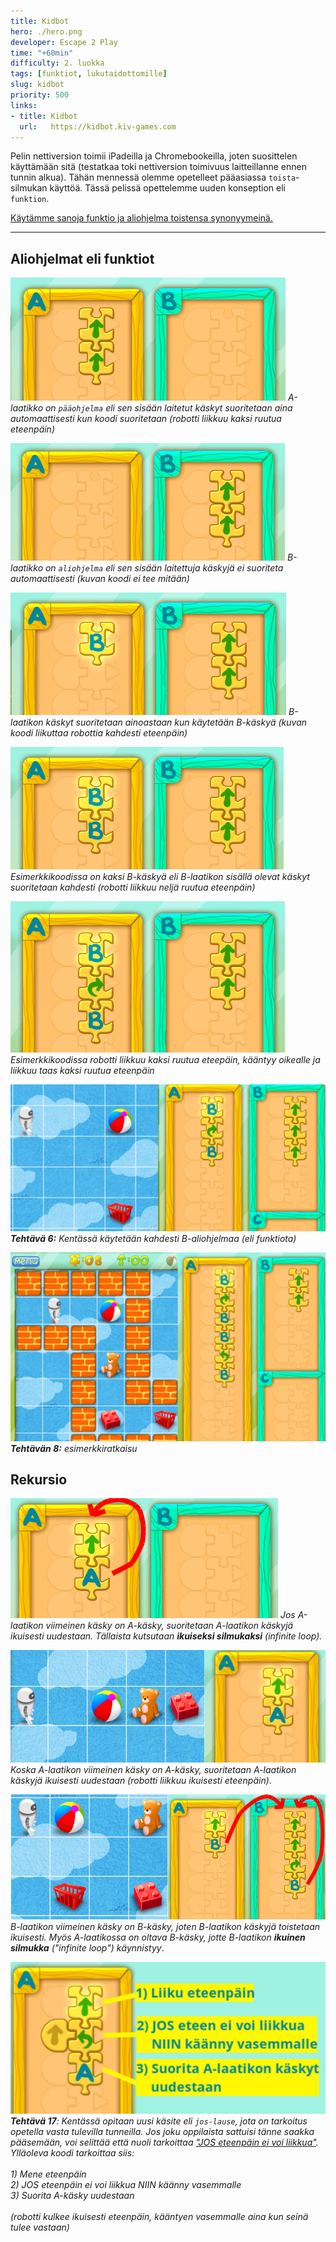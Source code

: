 ```yaml
---
title: Kidbot
hero: ./hero.png
developer: Escape 2 Play
time: "+60min"
difficulty: 2. luokka
tags: [funktiot, lukutaidottomille]
slug: kidbot
priority: 500
links:
- title: Kidbot
  url:   https://kidbot.kiv-games.com
---
```


<!--
- title: iPad/iPhone (maksullinen)
  url:   https://apps.apple.com/us/app.-start/id1090682359
-->

Pelin nettiversion toimii iPadeilla ja Chromebookeilla, joten suosittelen käyttämään sitä (testatkaa toki nettiversion toimivuus laitteillanne ennen tunnin alkua). Tähän mennessä olemme opetelleet pääasiassa `toista`-silmukan käyttöä. Tässä pelissä opettelemme uuden konseption eli `funktion`.

<u>Käytämme sanoja funktio ja aliohjelma toistensa synonyymeinä.</u>

---

## Aliohjelmat eli funktiot

![](./paaohjelma.png)
*A-laatikko on `pääohjelma` eli sen sisään laitetut käskyt suoritetaan aina automaattisesti kun koodi suoritetaan (robotti liikkuu kaksi ruutua eteenpäin)*

![](./aliohjelma.png)
*B-laatikko on `aliohjelma` eli sen sisään laitettuja käskyjä ei suoriteta automaattisesti (kuvan koodi ei tee mitään)*

![](./aliohjelmakutsu.png)
*B-laatikon käskyt suoritetaan ainoastaan kun käytetään B-käskyä (kuvan koodi liikuttaa robottia kahdesti eteenpäin)*

![](./aliohjelmakutsu2.png)
*Esimerkkikoodissa on kaksi B-käskyä eli B-laatikon sisällä olevat käskyt suoritetaan kahdesti (robotti liikkuu neljä ruutua eteenpäin)*

![](./eteen_kaanny_eteen.png)
*Esimerkkikoodissa robotti liikkuu kaksi ruutua eteepäin, kääntyy oikealle ja liikkuu taas kaksi ruutua eteenpäin*

![](./funktio.png)
***Tehtävä 6:** Kentässä käytetään kahdesti B-aliohjelmaa (eli funktiota)*

![](./funktio2.png)
***Tehtävän 8:** esimerkkiratkaisu*

## Rekursio
![](./rekursio.png)
*Jos A-laatikon viimeinen käsky on A-käsky, suoritetaan A-laatikon käskyjä ikuisesti uudestaan. Tällaista kutsutaan **ikuiseksi silmukaksi** *(infinite loop)*.*

![](./rekursiokentta.jpg)
*Koska A-laatikon viimeinen käsky on A-käsky, suoritetaan A-laatikon käskyjä ikuisesti uudestaan (robotti liikkuu ikuisesti eteenpäin)*.

![](./rekursiokentta2.png)
*B-laatikon viimeinen käsky on B-käsky, joten B-laatikon käskyjä toistetaan ikuisesti. Myös A-laatikossa on oltava B-käsky, jotte B-laatikon **ikuinen silmukka** *("infinite loop")* käynnistyy*.

![](./jos-lause.png)
***Tehtävä 17**: Kentässä opitaan uusi käsite eli `jos-lause`, jota on tarkoitus opetella vasta tulevilla tunneilla. Jos joku oppilaista sattuisi tänne saakka pääsemään, voi selittää että nuoli tarkoittaa <u>"JOS eteenpäin ei voi liikkua"</u>. Ylläoleva koodi tarkoittaa siis: </br></br> 1) Mene eteenpäin </br> 2) JOS eteenpäin ei voi liikkua NIIN käänny vasemmalle </br> 3) Suorita A-käsky uudestaan </br></br> (robotti kulkee ikuisesti eteenpäin, kääntyen vasemmalle aina kun seinä tulee vastaan)*


<!--
> **Funktion määritelmä**
>
> Tässä pelissä laatikot ovat aliohjelman (eli funktion) määritelmiä. Niiden sisälle laitetut määrittämät mitä tapahtuu kun esim. A-käskyä käytetään.
>
> A-laatikko on `funktion määritelmä` (laatikon sisälle laitettavilla käskyillä määritellään mitä funktion halutaan tekevän).
>
> A-käsky  on `funktiokutsu`. Se suorittaa kaikki `funktiomääritelmän` sisällä olevat käskyt
-->

<!--
- Funktiot
- Rekursio
- Rekursiosilmukka
- "Ruvetaanpas koodaamaan" => "Oho meiltä loppuu tila" => "Tehdään tilaa siirtämällä käskyt B-laatikkoon" => *Oho mitään ei tapahdu kun suoritetaan peli* => "Ainoastaan A-laatikon koodi suoritetaan automaattisesti, jotta B-laatikon koodi suoritetaan meidän on käytettävä B-käskyä"

- Web-versio toimii mobiililaitteillakin, iOS-versio on maksullinen
- Pelatkaa niin paljon mitä yhdellä tunnilla ehditte
-->
